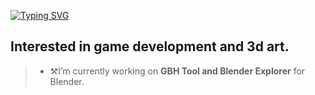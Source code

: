 <a href="https://git.io/typing-svg"><img src="https://readme-typing-svg.demolab.com?font=Fredoka+One&weight=300&size=30&pause=1000&color=F7F7F7&background=FFFFFF00&width=435&lines=Hey+%F0%9F%91%8B%2C+I'm+Gixo" alt="Typing SVG" /></a>
## Interested in game development and 3d art.

>- ⚒️I’m currently working on **GBH Tool and Blender Explorer** for Blender.

